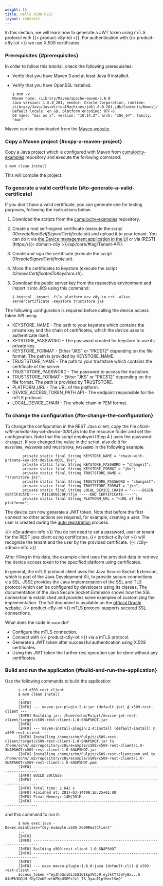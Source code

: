 ```yaml
---
weight: 15
title: Hello X509 REST
layout: redirect
---
```


In this section, we will learn how to generate a JWT token using mTLS protocol with {{< product-c8y-iot >}}.
For authentication with {{< product-c8y-iot >}} we use X.509 certificates.

### Prerequisites {#prerequisites}

In order to follow this tutorial, check the following prerequisites:
* Verify that you have Maven 3 and at least Java 8 installed.
* Verify that you have OpenSSL installed.

      $ mvn -v
      Maven home: /Library/Maven/apache-maven-3.6.0
      Java version: 1.8.0_201, vendor: Oracle Corporation, runtime: /Library/Java/JavaVirtualMachines/jdk1.8.0_201.jdk/Contents/Home/jre
      Default locale: en_GB, platform encoding: UTF-8
      OS name: "mac os x", version: "10.14.2", arch: "x86_64", family: "mac"

Maven can be downloaded from the [Maven website](http://maven.apache.org).

### Copy a Maven project {#copy-a-maven-project}

Copy a Java project which is configured with Maven from [cumulocity-examples](https://github.com/SoftwareAG/cumulocity-examples/tree/develop/x509-rest-client) repository and execute the following command:

    $ mvn clean install

This will compile the project.

### To generate a valid certificate {#to-generate-a-valid-certificate}

If you don't have a valid certificate, you can generate one for testing purposes, following the instructions below.

1.  Download the scripts from the [cumulocity-examples](https://github.com/SoftwareAG/cumulocity-examples/tree/develop/mqtt-client/scripts) repository.
2.  Create a root self-signed certificate (execute the script *00createRootSelfSignedCertificate.sh*) and upload it to your tenant. You can do it via [the Device management application in the UI](/device-management-application/managing-device-data/#managing-trusted-certificates) or via [REST](https://{{< domain-c8y >}}/api/core/#tag/Tenant-API).
3.  Create and sign the certificate (execute the script *01createSignedCertificate.sh*).
4.  Move the certificates to keystore (execute the script *02moveCertificatesToKeystore.sh*).
5. Download the public server key from the respective environment and import it into JKS using this command:

       $ keytool -import -file platform.dev.c8y.io.crt -alias servercertificate -keystore truststore.jks

The following configuration is required before calling the device access token API using:

* KEYSTORE_NAME - The path to your keystore which contains the private key and the chain of certificates, which the device uses to authenticate itself.
* KEYSTORE_PASSWORD - The password created for keystore to use its private key.
* KEYSTORE_FORMAT - Either "JKS" or "PKCS12" depending on the file format. The path is provided by KEYSTORE_NAME.
* TRUSTSTORE_NAME - The path to your truststore which contains the certificate of the server.
* TRUSTSTORE_PASSWORD - The password to access the truststore.
* TRUSTSTORE_FORMAT - Either "JKS" or "PKCS12" depending on the file format. The path is provided by TRUSTSTORE.
* PLATFORM_URL - The URL of the platform.
* DEVICE_ACCESS_TOKEN_PATH API - The endpoint responsible for the mTLS protocol.
* LOCAL_DEVICE_CHAIN - The whole chain in PEM format.

### To change the configuration {#to-change-the-configuration}

To change the configuration in the REST Java client, copy the file *chain-with-private-key-iot-device-0001.jks* into the resource folder and set the configuration. Note that the script employed (Step 4.) uses the password `changeit`. If you changed the value in the script, also do it for `KEYSTORE_PASSWORD` and `TRUSTSTORE_PASSWORD` in the following example.

            private static final String KEYSTORE_NAME = "chain-with-private-key-iot-device-0001.jks";
            private static final String KEYSTORE_PASSWORD = "changeit";
            private static final String KEYSTORE_FORMAT = "jks";
            private static final String TRUSTSTORE_NAME = "truststore.jks";
            private static final String TRUSTSTORE_PASSWORD = "changeit";
            private static final String TRUSTSTORE_FORMAT = "jks";
            private static final String LOCAL_DEVICE_CHAIN = "-----BEGIN CERTIFICATE----- MIIcQhNJJ0F/lfjm -----END CERTIFICATE-----";
            private static final String PLATFORM_URL = "<URL of the platform>";

The device can now generate a JWT token. Note that before the first connect no other actions are required, for example, creating a user. The user is created during the [auto registration](/device-integration/certificate/#device-certificates) process.

{{< c8y-admon-info >}}
You do not need to set a password, user or tenant for the REST java client using certificates. {{< product-c8y-iot >}} will recognize the tenant and the user by the provided certificate.
{{< /c8y-admon-info >}}

After filling in this data, the example client uses the provided data to retrieve the device access token to the specified platform using certificates.

In general, the mTLS protocol client uses the Java Secure Socket Extension, which is part of the Java Development Kit, to provide secure connections via SSL.
JSSE provides the Java implementation of the SSL and TLS protocol which can be configured by developers using its classes.
The documentation of the Java Secure Socket Extension shows how the SSL connection is established and provides some examples of customizing the implementation.
The full document is available on the [official Oracle website](https://docs.oracle.com/javase/8/docs/technotes/guides/security/jsse/JSSERefGuide.html).
{{< product-c8y-iot >}} mTLS protocol supports secured SSL connections.

What does the code in `main` do?

-   Configure the mTLS connection.
-   Connect with {{< product-c8y-iot >}} via a mTLS protocol.
-   Generate a JWT token after successful authentication using X.509 certificates.
-   Using this JWT token the further rest operation can be done without any certificates.

### Build and run the application {#build-and-run-the-application}

Use the following commands to build the application:

          $ cd x509-rest-client
          $ mvn clean install
          ...
          [INFO]
          [INFO] --- maven-jar-plugin:2.4:jar (default-jar) @ x509-rest-client ---
          [INFO] Building jar: /home/schm/Pulpit/device-jwt-rest-client/target/x509-rest-client-1.0-SNAPSHOT.jar
          [INFO]
          [INFO] --- maven-install-plugin:2.4:install (default-install) @ x509-rest-client ---
          [INFO] Installing /home/schm/Pulpit/x509-rest-client/target/x509-rest-client-1.0-SNAPSHOT.jar to /home/schm/.m2/repository/c8y/example/x509/x509-rest-client/1.0-SNAPSHOT/x509-rest-client-1.0-SNAPSHOT.jar
          [INFO] Installing /home/schm/Pulpit/x509-rest-client/pom.xml to /home/schm/.m2/repository/c8y/example/x509/x509-rest-client/1.0-SNAPSHOT/x509-rest-client-1.0-SNAPSHOT.pom
          [INFO] ------------------------------------------------------------------------
          [INFO] BUILD SUCCESS
          [INFO] ------------------------------------------------------------------------
          [INFO] Total time: 2.642 s
          [INFO] Finished at: 2017-03-14T09:16:25+01:00
          [INFO] Final Memory: 14M/301M
          [INFO] ------------------------------------------------------------------------

and this command to run it:

          $ mvn exec:java -Dexec.mainClass="c8y.example.x509.X509RestClient"
          ...
          [INFO]                                                                         
          [INFO] ------------------------------------------------------------------------
          [INFO] Building x509-rest-client 1.0-SNAPSHOT
          [INFO] ------------------------------------------------------------------------
          [INFO]
          [INFO] --- exec-maven-plugin:1.6.0:java (default-cli) @ x509-rest-client ---
          access_token ="eyJhbGciOiJSUI6IkpXVCJ9.eyJktYTJmYy0x...S 04HPk3GQUd-fHyJ2oKSuetWFWpUSBPzJzl_73_3yauIlplHorlSoQ"
